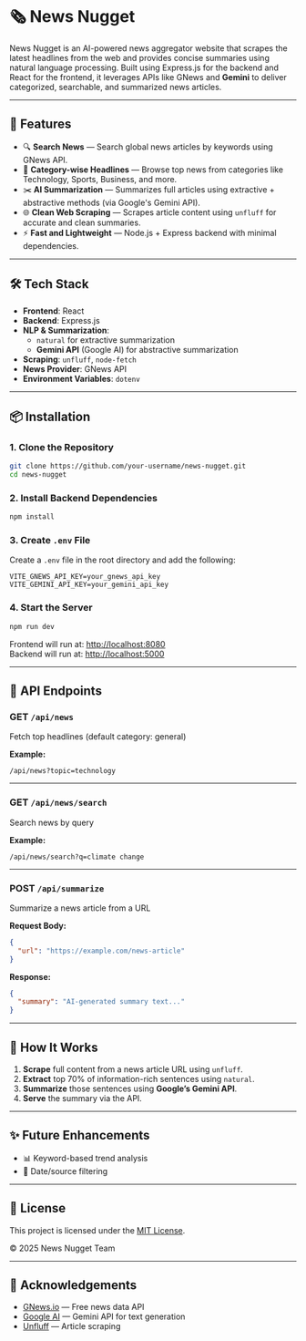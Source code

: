 # 🗞️ News Nugget

News Nugget is an AI-powered news aggregator website that scrapes the latest headlines from the web and provides concise summaries using natural language processing. Built using Express.js for the backend and React for the frontend, it leverages APIs like GNews and **Gemini** to deliver categorized, searchable, and summarized news articles.

---

## 🚀 Features

- 🔍 **Search News** — Search global news articles by keywords using GNews API.
- 📰 **Category-wise Headlines** — Browse top news from categories like Technology, Sports, Business, and more.
- ✂️ **AI Summarization** — Summarizes full articles using extractive + abstractive methods (via Google's Gemini API).
- 🌐 **Clean Web Scraping** — Scrapes article content using `unfluff` for accurate and clean summaries.
- ⚡ **Fast and Lightweight** — Node.js + Express backend with minimal dependencies.

---

## 🛠️ Tech Stack

- **Frontend**: React
- **Backend**: Express.js
- **NLP & Summarization**:
  - `natural` for extractive summarization
  - **Gemini API** (Google AI) for abstractive summarization
- **Scraping**: `unfluff`, `node-fetch`
- **News Provider**: GNews API
- **Environment Variables**: `dotenv`

---

## 📦 Installation

### 1. Clone the Repository

```bash
git clone https://github.com/your-username/news-nugget.git
cd news-nugget
```

### 2. Install Backend Dependencies

```bash
npm install
```

### 3. Create `.env` File

Create a `.env` file in the root directory and add the following:

```
VITE_GNEWS_API_KEY=your_gnews_api_key
VITE_GEMINI_API_KEY=your_gemini_api_key
```

### 4. Start the Server

```bash
npm run dev
```

Frontend will run at: [http://localhost:8080](http://localhost:8080)  
Backend will run at: [http://localhost:5000](http://localhost:5000)

---

## 🧪 API Endpoints

### GET `/api/news`

Fetch top headlines (default category: general)

**Example:**

```
/api/news?topic=technology
```

---

### GET `/api/news/search`

Search news by query

**Example:**

```
/api/news/search?q=climate change
```

---

### POST `/api/summarize`

Summarize a news article from a URL

**Request Body:**

```json
{
  "url": "https://example.com/news-article"
}
```

**Response:**

```json
{
  "summary": "AI-generated summary text..."
}
```

---

## 🧠 How It Works

1. **Scrape** full content from a news article URL using `unfluff`.
2. **Extract** top 70% of information-rich sentences using `natural`.
3. **Summarize** those sentences using **Google’s Gemini API**.
4. **Serve** the summary via the API.

---

## ✨ Future Enhancements

- 📊 Keyword-based trend analysis
- 📅 Date/source filtering

---

## 📄 License

This project is licensed under the [MIT License](https://opensource.org/licenses/MIT).

© 2025 News Nugget Team

---

## 🙌 Acknowledgements

- [GNews.io](https://gnews.io/) — Free news data API
- [Google AI](https://deepmind.google/technologies/gemini/) — Gemini API for text generation
- [Unfluff](https://github.com/ageitgey/node-unfluff) — Article scraping
